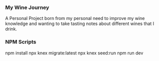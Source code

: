 ### My Wine Journey

A Personal Project born from my personal need to improve my wine knowledge and wanting to take tasting notes about different wines that I drink.

### NPM Scripts
npm install
npx knex migrate:latest
npx knex seed:run
npm run dev
